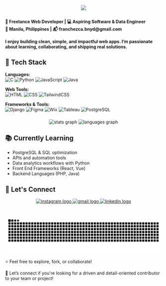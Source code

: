 <h1 align="center"> <img src="https://readme-typing-svg.herokuapp.com?font=Poppins&size=28&pause=1000&color=FFB6C1&center=true&vCenter=true&width=800&lines=%F0%9F%91%8B+Hello+World,+I'm+Franchezca+Vida+Banayad+%F0%9F%92%96;Computer+Engineering+Student;Let%27s+build+something+nice!+&#128187;" />
</h1>

<h4 align="left">🚀 Freelance Web Developer | 💻 Aspiring Software & Data Engineer<br>📍 Manila, Philippines | 📬 franchezca.bnyd@gmail.com<br><br>I enjoy building clean, simple, and impactful web apps. I’m passionate about learning, collaborating, and shipping real solutions.</h4>

## 🔧 Tech Stack

**Languages:**  
![C](https://img.shields.io/badge/C-00599C?style=flat&logo=c&logoColor=white)
![Python](https://img.shields.io/badge/Python-3776AB?style=flat&logo=python&logoColor=white)
![JavaScript](https://img.shields.io/badge/JavaScript-F7DF1E?style=flat&logo=javascript&logoColor=black)
![Java](https://img.shields.io/badge/Java-ED8B00?style=flat&logo=openjdk&logoColor=white)

**Web Tools:**  
![HTML](https://img.shields.io/badge/HTML5-E34F26?style=flat&logo=html5&logoColor=white)
![CSS](https://img.shields.io/badge/CSS3-1572B6?style=flat&logo=css3&logoColor=white)
![TailwindCSS](https://img.shields.io/badge/Tailwind-06B6D4?style=flat&logo=tailwindcss&logoColor=white)

**Frameworks & Tools:**  
![Django](https://img.shields.io/badge/Django-092E20?style=flat&logo=django&logoColor=white)
![Figma](https://img.shields.io/badge/Figma-F24E1E?style=flat&logo=figma&logoColor=white)
![Wix](https://img.shields.io/badge/Wix-000000?style=flat&logo=wix&logoColor=white)
![Tableau](https://img.shields.io/badge/Tableau-E97627?style=flat&logo=tableau&logoColor=white)
![PostgreSQL](https://img.shields.io/badge/PostgreSQL-316192?style=flat&logo=postgresql&logoColor=white)


###

<div align="center">
  <img src="https://github-readme-stats.vercel.app/api?username=chezca-v&hide_title=false&hide_rank=false&show_icons=true&include_all_commits=true&count_private=true&disable_animations=false&theme=dracula&locale=en&hide_border=false" height="150" alt="stats graph"  />
  <img src="https://github-readme-stats.vercel.app/api/top-langs?username=chezca-v&locale=en&hide_title=false&layout=compact&card_width=320&langs_count=5&theme=dracula&hide_border=false" height="150" alt="languages graph"  />
</div>

###

## 📚 Currently Learning

- PostgreSQL & SQL optimization  
- APIs and automation tools  
- Data analytics workflows with Python
- Front End Frameworks (React, Vue)
- Backend Languages (PHP, Java)

## 📌 Let's Connect
<div align="center">
  <a href="https://www.instagram.com/chez_zafe/" target="_blank">
    <img src="https://img.shields.io/static/v1?message=Instagram&logo=instagram&label=&color=E4405F&logoColor=white&labelColor=&style=for-the-badge" height="35" alt="instagram logo"  />
  </a>
  <a href="mailto:franchezca.bnyd@gmail.com" target="_blank">
    <img src="https://img.shields.io/static/v1?message=Gmail&logo=gmail&label=&color=D14836&logoColor=white&labelColor=&style=for-the-badge" height="35" alt="gmail logo"  />
  </a>
  <a href="https://www.linkedin.com/in/franchezca-natividad-banayad-25b278261/" target="_blank">
    <img src="https://img.shields.io/static/v1?message=LinkedIn&logo=linkedin&label=&color=0077B5&logoColor=white&labelColor=&style=for-the-badge" height="35" alt="linkedin logo"  />
  </a>
</div>

###
<br clear="both">

<img src="https://raw.githubusercontent.com/chezca-v/chezca-v/output/snake.svg" alt="Snake animation" />

###

⭐ Feel free to explore, fork, or collaborate! 

📩 Let’s connect if you're looking for a driven and detail-oriented contributor to your team or project!
